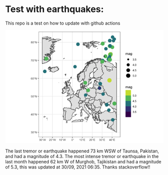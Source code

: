 <!-- README.md is generated from README.Rmd. Please edit that file -->

Test with earthquakes:
======================

This repo is a test on how to update with github actions

![](man/figures/README-unnamed-chunk-2-1.png)

The last tremor or earthquake happened 73 km WSW of Taunsa, Pakistan,
and had a magnitude of 4.3. The most intense tremor or earthquake in the
last month happened 62 km W of Murghob, Tajikistan and had a magnitude
of 5.3, this was updated at 30/09, 2021 06:35. Thanks stackoverflow!!
